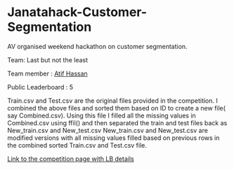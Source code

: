 # Janatahack-Customer-Segmentation
AV organised weekend hackathon on customer segmentation.

Team: Last but not the least

Team member : [Atif Hassan](https://www.linkedin.com/in/atif-hassan-1a8a45127/)

Public Leaderboard : 5

Train.csv and Test.csv are the original files provided in the competition.
I combined the above files and sorted them based on ID to create a new file( say Combined.csv).
Using this file I filled all the missing values in Combined.csv using ffil() and then separated the train and test files back as New_train.csv and New_test.csv
New_train.csv and New_test.csv are modified versions with all missing values filled based on previous rows in the combined sorted Train.csv and Test.csv file.

[Link to the competition page with LB details](https://datahack.analyticsvidhya.com/contest/janatahack-customer-segmentation/#ProblemStatement)
